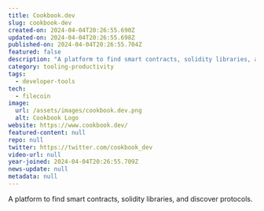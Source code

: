 ```yaml
---
title: Cookbook.dev
slug: cookbook-dev
created-on: 2024-04-04T20:26:55.690Z
updated-on: 2024-04-04T20:26:55.698Z
published-on: 2024-04-04T20:26:55.704Z
featured: false
description: "A platform to find smart contracts, solidity libraries, and discover protocols."
category: tooling-productivity
tags:
  - developer-tools
tech:
  - filecoin
image:
  url: /assets/images/cookbook.dev.png
  alt: Cookbook Logo
website: https://www.cookbook.dev/
featured-content: null
repo: null
twitter: https://twitter.com/cookbook_dev
video-url: null
year-joined: 2024-04-04T20:26:55.709Z
news-update: null
metadata: null
---
```


A platform to find smart contracts, solidity libraries, and discover protocols.
